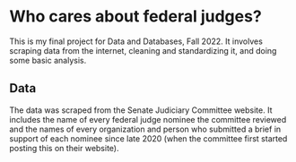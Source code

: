# Who cares about federal judges?

This is my final project for Data and Databases, Fall 2022. It involves scraping data from the internet, cleaning and standardizing it, and doing some basic analysis.

## Data

The data was scraped from the Senate Judiciary Committee website. It includes the name of every federal judge nominee the committee reviewed and the names of every organization and person who submitted a brief in support of each nominee since late 2020 (when the committee first started posting this on their website).
